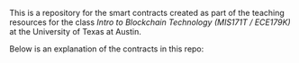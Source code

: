 This is a repository for the smart contracts created as part of the teaching resources for the class _Intro to Blockchain Technology (MIS171T / ECE179K)_ at the University of Texas at Austin.

Below is an explanation of the contracts in this repo:
